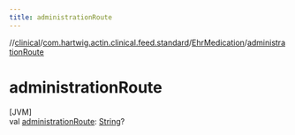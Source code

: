 ```yaml
---
title: administrationRoute
---
```

//[clinical](../../../index.html)/[com.hartwig.actin.clinical.feed.standard](../index.html)/[EhrMedication](index.html)/[administrationRoute](administration-route.html)



# administrationRoute



[JVM]\
val [administrationRoute](administration-route.html): [String](https://kotlinlang.org/api/latest/jvm/stdlib/kotlin/-string/index.html)?




